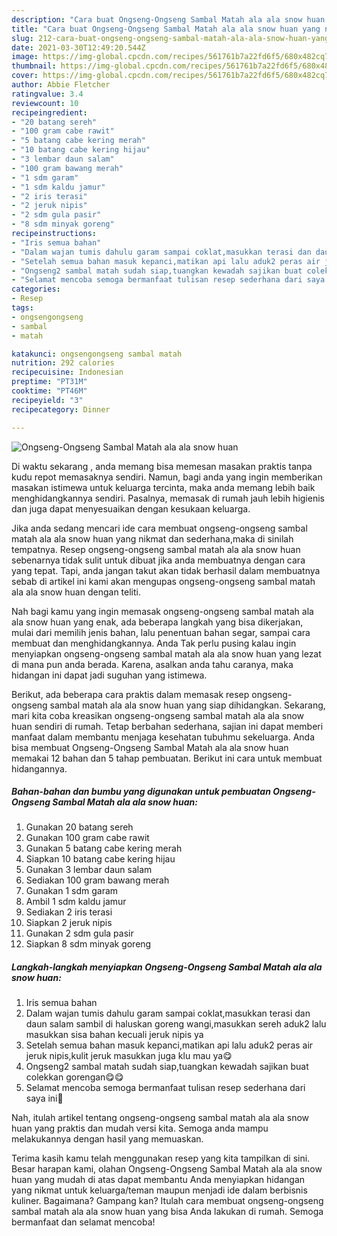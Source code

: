 ```yaml
---
description: "Cara buat Ongseng-Ongseng Sambal Matah ala ala snow huan yang nikmat Untuk Jualan"
title: "Cara buat Ongseng-Ongseng Sambal Matah ala ala snow huan yang nikmat Untuk Jualan"
slug: 212-cara-buat-ongseng-ongseng-sambal-matah-ala-ala-snow-huan-yang-nikmat-untuk-jualan
date: 2021-03-30T12:49:20.544Z
image: https://img-global.cpcdn.com/recipes/561761b7a22fd6f5/680x482cq70/ongseng-ongseng-sambal-matah-ala-ala-snow-huan-foto-resep-utama.jpg
thumbnail: https://img-global.cpcdn.com/recipes/561761b7a22fd6f5/680x482cq70/ongseng-ongseng-sambal-matah-ala-ala-snow-huan-foto-resep-utama.jpg
cover: https://img-global.cpcdn.com/recipes/561761b7a22fd6f5/680x482cq70/ongseng-ongseng-sambal-matah-ala-ala-snow-huan-foto-resep-utama.jpg
author: Abbie Fletcher
ratingvalue: 3.4
reviewcount: 10
recipeingredient:
- "20 batang sereh"
- "100 gram cabe rawit"
- "5 batang cabe kering merah"
- "10 batang cabe kering hijau"
- "3 lembar daun salam"
- "100 gram bawang merah"
- "1 sdm garam"
- "1 sdm kaldu jamur"
- "2 iris terasi"
- "2 jeruk nipis"
- "2 sdm gula pasir"
- "8 sdm minyak goreng"
recipeinstructions:
- "Iris semua bahan"
- "Dalam wajan tumis dahulu garam sampai coklat,masukkan terasi dan daun salam sambil di haluskan goreng wangi,masukkan sereh aduk2 lalu masukkan sisa bahan kecuali jeruk nipis ya"
- "Setelah semua bahan masuk kepanci,matikan api lalu aduk2 peras air jeruk nipis,kulit jeruk masukkan juga klu mau ya😋"
- "Ongseng2 sambal matah sudah siap,tuangkan kewadah sajikan buat colekkan gorengan😋😋"
- "Selamat mencoba semoga bermanfaat tulisan resep sederhana dari saya ini🤗"
categories:
- Resep
tags:
- ongsengongseng
- sambal
- matah

katakunci: ongsengongseng sambal matah 
nutrition: 292 calories
recipecuisine: Indonesian
preptime: "PT31M"
cooktime: "PT46M"
recipeyield: "3"
recipecategory: Dinner

---
```



![Ongseng-Ongseng Sambal Matah ala ala snow huan](https://img-global.cpcdn.com/recipes/561761b7a22fd6f5/680x482cq70/ongseng-ongseng-sambal-matah-ala-ala-snow-huan-foto-resep-utama.jpg)

Di waktu  sekarang , anda memang bisa memesan masakan praktis tanpa kudu repot memasaknya sendiri. Namun, bagi anda yang ingin memberikan masakan istimewa untuk keluarga tercinta, maka anda memang lebih baik menghidangkannya sendiri. Pasalnya, memasak di rumah jauh lebih higienis dan juga dapat menyesuaikan dengan kesukaan keluarga.

Jika anda sedang mencari ide cara membuat ongseng-ongseng sambal matah ala ala snow huan yang nikmat dan sederhana,maka di sinilah tempatnya. Resep ongseng-ongseng sambal matah ala ala snow huan  sebenarnya tidak sulit untuk dibuat jika anda membuatnya dengan cara yang tepat. Tapi, anda jangan takut akan tidak berhasil dalam membuatnya 
sebab di artikel ini kami akan mengupas ongseng-ongseng sambal matah ala ala snow huan dengan teliti.  



Nah bagi kamu yang ingin memasak ongseng-ongseng sambal matah ala ala snow huan yang enak, ada beberapa langkah yang bisa dikerjakan, mulai dari memilih jenis bahan, lalu penentuan bahan segar, sampai cara membuat dan menghidangkannya. Anda Tak perlu pusing kalau ingin menyiapkan ongseng-ongseng sambal matah ala ala snow huan yang lezat di mana pun anda berada. Karena, asalkan anda  tahu caranya, maka hidangan ini dapat jadi suguhan yang istimewa.

Berikut, ada beberapa cara praktis  dalam memasak resep ongseng-ongseng sambal matah ala ala snow huan yang siap dihidangkan. Sekarang, mari kita coba kreasikan ongseng-ongseng sambal matah ala ala snow huan sendiri di rumah. Tetap berbahan sederhana, sajian ini dapat memberi manfaat dalam membantu menjaga kesehatan tubuhmu sekeluarga. Anda bisa membuat Ongseng-Ongseng Sambal Matah ala ala snow huan memakai 12 bahan dan 5 tahap pembuatan. Berikut ini cara untuk membuat hidangannya.

<!--inarticleads1-->

##### Bahan-bahan dan bumbu yang digunakan untuk pembuatan Ongseng-Ongseng Sambal Matah ala ala snow huan:

1. Gunakan 20 batang sereh
1. Gunakan 100 gram cabe rawit
1. Gunakan 5 batang cabe kering merah
1. Siapkan 10 batang cabe kering hijau
1. Gunakan 3 lembar daun salam
1. Sediakan 100 gram bawang merah
1. Gunakan 1 sdm garam
1. Ambil 1 sdm kaldu jamur
1. Sediakan 2 iris terasi
1. Siapkan 2 jeruk nipis
1. Gunakan 2 sdm gula pasir
1. Siapkan 8 sdm minyak goreng




<!--inarticleads2-->

##### Langkah-langkah menyiapkan Ongseng-Ongseng Sambal Matah ala ala snow huan:

1. Iris semua bahan
1. Dalam wajan tumis dahulu garam sampai coklat,masukkan terasi dan daun salam sambil di haluskan goreng wangi,masukkan sereh aduk2 lalu masukkan sisa bahan kecuali jeruk nipis ya
1. Setelah semua bahan masuk kepanci,matikan api lalu aduk2 peras air jeruk nipis,kulit jeruk masukkan juga klu mau ya😋
1. Ongseng2 sambal matah sudah siap,tuangkan kewadah sajikan buat colekkan gorengan😋😋
1. Selamat mencoba semoga bermanfaat tulisan resep sederhana dari saya ini🤗




Nah, itulah artikel tentang  ongseng-ongseng sambal matah ala ala snow huan  yang praktis dan mudah versi kita. Semoga anda mampu melakukannya dengan hasil yang memuaskan. 

Terima kasih kamu telah menggunakan resep yang kita tampilkan di sini. Besar harapan kami, olahan  Ongseng-Ongseng Sambal Matah ala ala snow huan yang mudah di atas dapat membantu Anda menyiapkan hidangan yang nikmat untuk keluarga/teman maupun menjadi ide dalam berbisnis kuliner. Bagaimana? Gampang kan? Itulah cara membuat ongseng-ongseng sambal matah ala ala snow huan yang bisa Anda lakukan di rumah. Semoga bermanfaat dan selamat mencoba!

